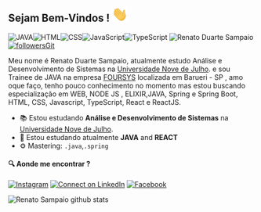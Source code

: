 ## Sejam Bem-Vindos !  <img src="https://github.com/disousadev/disousadev/blob/main/hey.gif?raw=true" width="32px">

![JAVA](https://img.shields.io/badge/JAVA-Beginner-red)![HTML](https://img.shields.io/badge/HTML-Beginner-orange)![CSS](https://img.shields.io/badge/CSS-Beginner-blue)![JavaScript](https://img.shields.io/badge/JavaScript-Beginner-yellow)![TypeScript](https://img.shields.io/badge/TypeScript-Beginner-lightgrey) <img src="https://komarev.com/ghpvc/?username=Renato-Sampaio&label=Profile%20views&color=0e75b6&style=social" alt="Renato Duarte Sampaio" /> [![followersGit](https://img.shields.io/github/followers/Renato-Sampaio?style=social)](https://github.com/Renato-Sampaio)

Meu nome é Renato Duarte Sampaio, atualmente estudo Análise e Desenvolvimento de Sistemas na [Universidade Nove de Julho](https://www.uninove.br/). e sou Trainee de JAVA na empresa [FOURSYS](https://www.foursys.com.br/) localizada em Barueri - SP , amo oque faço, tenho pouco conhecimento no momento mas estou buscando especialização em WEB, NODE JS , ELIXIR,JAVA, Spring e Spring Boot, HTML, CSS, Javascript, TypeScript, React e ReactJS.

- 📚 Estou estudando **Análise e Desenvolvimento de Sistemas** na [Universidade Nove de Julho](https://www.uninove.br/).
- 📖 Estou estudando atualmente **JAVA** and **REACT**
- ⚙️ Mastering: `.java`,`.spring`

#### 🔍 Aonde me encontrar ?
[![Instagram](https://img.shields.io/badge/--instragram?label=Intragram&logo=Instagram&style=social)](https://www.instagram.com/_rduartesam_/) [![Connect on LinkedIn](https://img.shields.io/badge/--linkedin?label=LinkedIn&logo=LinkedIn&style=social)](https://www.linkedin.com/in/renato-sampaio-52266b11a/) [![Facebook](https://img.shields.io/badge/--facebook?label=Facebook&logo=Facebook&style=social)](https://www.facebook.com/renato.superfera)  


![Renato Sampaio github stats](https://github-readme-stats.vercel.app/api?username=renato-sampaio&show_icons=true&hide_border=true)

